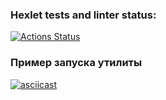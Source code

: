 ### Hexlet tests and linter status:
[![Actions Status](https://github.com/AlexanderRyzhov/frontend-project-46/workflows/hexlet-check/badge.svg)](https://github.com/AlexanderRyzhov/frontend-project-46/actions)

### Пример запуска утилиты
[![asciicast](https://asciinema.org/a/Ah8stva6NBcen1a4jGcwqttEB.svg)](https://asciinema.org/a/Ah8stva6NBcen1a4jGcwqttEB)